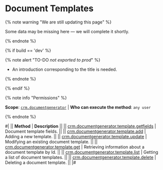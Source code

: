 # Document Templates

{% note warning "We are still updating this page" %}

Some data may be missing here — we will complete it shortly.

{% endnote %}

{% if build == 'dev' %}

{% note alert "TO-DO _not exported to prod_" %}

- An introduction corresponding to the title is needed.

{% endnote %}

{% endif %}

{% note info "Permissions" %}

**Scope**: [`crm.documentgenerator`](../../../scopes/permissions.md) | **Who can execute the method**: `any user`

{% endnote %}

#|
|| **Method** | **Description** ||
|| [crm.documentgenerator.template.getfields](./crm-document-generator-template-get-fields.md) | Document template fields. ||
|| [crm.documentgenerator.template.add](./crm-document-generator-template-add.md) | Adding a new template. ||
|| [crm.documentgenerator.template.update](./crm-document-generator-template-update.md) | Modifying an existing document template. ||
|| [crm.documentgenerator.template.get](./crm-document-generator-template-get.md) | Retrieving information about a document template by Id. ||
|| [crm.documentgenerator.template.list](./crm-document-generator-template-list.md) | Getting a list of document templates. ||
|| [crm.documentgenerator.template.delete](./crm-document-generator-template-delete.md) | Deleting a document template. ||
|#